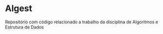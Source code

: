 # Algest
Repositório com código relacionado a trabalho da disciplina de Algoritmos e Estrutura de Dados
